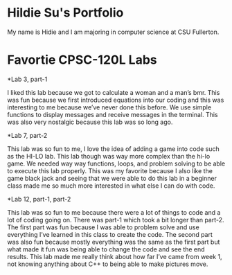 # Hildie Su's Portfolio

My name is Hidie and I am majoring in computer science at CSU Fullerton.

# Favortie CPSC-120L Labs

*Lab 3, part-1
  
  I liked this lab because we got to calculate a woman and a man’s bmr. This was fun because we first introduced equations into our coding and this was interesting to me because we’ve never done this before. We use simple functions to display messages and receive messages in the terminal. This was also very nostalgic because this lab was so long ago.

*Lab 7, part-2
  
  This lab was so fun to me, I love the idea of adding a game into code such as the HI-LO lab. This lab though was way more complex than the hi-lo game. We needed way way functions, loops, and problem solving to be able to execute this lab properly. This was my favorite because I also like the game black jack and seeing that we were able to do this lab in a beginner class made me so much more interested in what else I can do with code.

*Lab 12, part-1, part-2
  
  This lab was so fun to me because there were a lot of things to code and a lot of coding going on. There was part-1 which took a bit longer than part-2. The first part was fun because I was able to problem solve and use everything I’ve learned in this class to create the code. The second part was also fun because mostly everything was the same as the first part but what made it fun was being able to change the code and see the end results. This lab made me really think about how far I’ve came from week 1, not knowing anything about C++ to being able to make pictures move.
